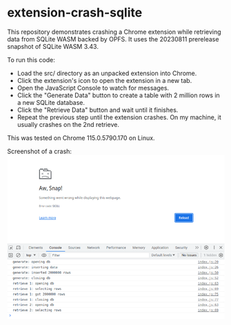 # extension-crash-sqlite

This repository demonstrates crashing a Chrome extension while retrieving data from SQLite WASM backed by OPFS.
It uses the 20230811 prerelease snapshot of SQLite WASM 3.43.

To run this code:
* Load the src/ directory as an unpacked extension into Chrome.
* Click the extension's icon to open the extension in a new tab.
* Open the JavaScript Console to watch for messages.
* Click the "Generate Data" button to create a table with 2 million rows in a new SQLite database.
* Click the "Retrieve Data" button and wait until it finishes.
* Repeat the previous step until the extension crashes. On my machine, it usually crashes on the 2nd retrieve.

This was tested on Chrome 115.0.5790.170 on Linux.

Screenshot of a crash:
![Example Crash](extension_crash.png)
